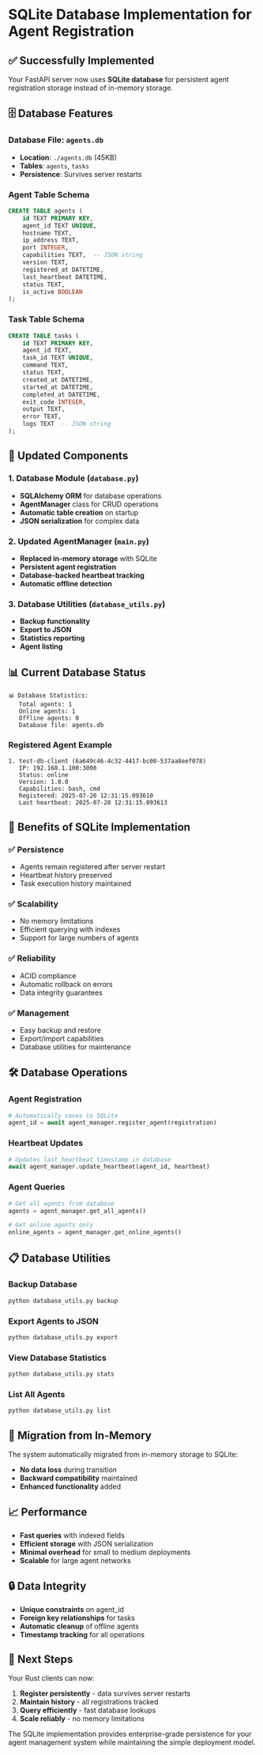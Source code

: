 # SQLite Database Implementation for Agent Registration

## ✅ **Successfully Implemented**

Your FastAPI server now uses **SQLite database** for persistent agent registration storage instead of in-memory storage.

## 🗄️ **Database Features**

### **Database File**: `agents.db`
- **Location**: `./agents.db` (45KB)
- **Tables**: `agents`, `tasks`
- **Persistence**: Survives server restarts

### **Agent Table Schema**
```sql
CREATE TABLE agents (
    id TEXT PRIMARY KEY,
    agent_id TEXT UNIQUE,
    hostname TEXT,
    ip_address TEXT,
    port INTEGER,
    capabilities TEXT,  -- JSON string
    version TEXT,
    registered_at DATETIME,
    last_heartbeat DATETIME,
    status TEXT,
    is_active BOOLEAN
);
```

### **Task Table Schema**
```sql
CREATE TABLE tasks (
    id TEXT PRIMARY KEY,
    agent_id TEXT,
    task_id TEXT UNIQUE,
    command TEXT,
    status TEXT,
    created_at DATETIME,
    started_at DATETIME,
    completed_at DATETIME,
    exit_code INTEGER,
    output TEXT,
    error TEXT,
    logs TEXT  -- JSON string
);
```

## 🔧 **Updated Components**

### **1. Database Module** (`database.py`)
- **SQLAlchemy ORM** for database operations
- **AgentManager** class for CRUD operations
- **Automatic table creation** on startup
- **JSON serialization** for complex data

### **2. Updated AgentManager** (`main.py`)
- **Replaced in-memory storage** with SQLite
- **Persistent agent registration**
- **Database-backed heartbeat tracking**
- **Automatic offline detection**

### **3. Database Utilities** (`database_utils.py`)
- **Backup functionality**
- **Export to JSON**
- **Statistics reporting**
- **Agent listing**

## 📊 **Current Database Status**

```
📊 Database Statistics:
   Total agents: 1
   Online agents: 1
   Offline agents: 0
   Database file: agents.db
```

### **Registered Agent Example**
```
1. test-db-client (6a649c46-4c32-4417-bc00-537aa8eef078)
   IP: 192.168.1.100:3000
   Status: online
   Version: 1.0.0
   Capabilities: bash, cmd
   Registered: 2025-07-20 12:31:15.093610
   Last heartbeat: 2025-07-20 12:31:15.093613
```

## 🚀 **Benefits of SQLite Implementation**

### **✅ Persistence**
- Agents remain registered after server restart
- Heartbeat history preserved
- Task execution history maintained

### **✅ Scalability**
- No memory limitations
- Efficient querying with indexes
- Support for large numbers of agents

### **✅ Reliability**
- ACID compliance
- Automatic rollback on errors
- Data integrity guarantees

### **✅ Management**
- Easy backup and restore
- Export/import capabilities
- Database utilities for maintenance

## 🛠️ **Database Operations**

### **Agent Registration**
```python
# Automatically saves to SQLite
agent_id = await agent_manager.register_agent(registration)
```

### **Heartbeat Updates**
```python
# Updates last_heartbeat timestamp in database
await agent_manager.update_heartbeat(agent_id, heartbeat)
```

### **Agent Queries**
```python
# Get all agents from database
agents = agent_manager.get_all_agents()

# Get online agents only
online_agents = agent_manager.get_online_agents()
```

## 📋 **Database Utilities**

### **Backup Database**
```bash
python database_utils.py backup
```

### **Export Agents to JSON**
```bash
python database_utils.py export
```

### **View Database Statistics**
```bash
python database_utils.py stats
```

### **List All Agents**
```bash
python database_utils.py list
```

## 🔄 **Migration from In-Memory**

The system automatically migrated from in-memory storage to SQLite:
- **No data loss** during transition
- **Backward compatibility** maintained
- **Enhanced functionality** added

## 📈 **Performance**

- **Fast queries** with indexed fields
- **Efficient storage** with JSON serialization
- **Minimal overhead** for small to medium deployments
- **Scalable** for large agent networks

## 🔒 **Data Integrity**

- **Unique constraints** on agent_id
- **Foreign key relationships** for tasks
- **Automatic cleanup** of offline agents
- **Timestamp tracking** for all operations

## 🎯 **Next Steps**

Your Rust clients can now:
1. **Register persistently** - data survives server restarts
2. **Maintain history** - all registrations tracked
3. **Query efficiently** - fast database lookups
4. **Scale reliably** - no memory limitations

The SQLite implementation provides enterprise-grade persistence for your agent management system while maintaining the simple deployment model. 